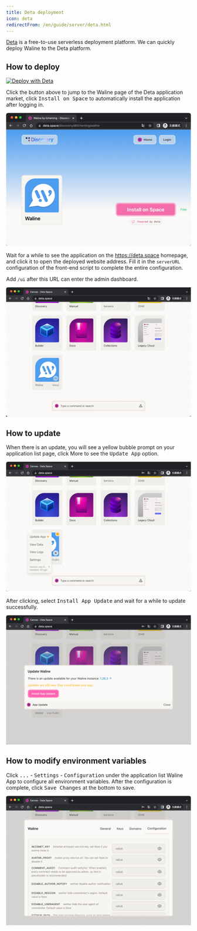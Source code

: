 ```yaml
---
title: Deta deployment
icon: deta
redirectFrom: /en/guide/server/deta.html
---
```


[Deta](https://deta.space/) is a free-to-use serverless deployment platform. We can quickly deploy Waline to the Deta platform.

<!-- more -->

## How to deploy

[![Deploy with Deta](https://button.deta.dev/1/svg)](
https://deta.space/discovery/@lizheming/waline)

Click the button above to jump to the Waline page of the Deta application market, click <kbd>Install on Space</kbd> to automatically install the application after logging in.

![](../../../assets/deta.png)

Wait for a while to see the application on the https://deta.space homepage, and click it to open the deployed website address. Fill it in the `serverURL` configuration of the front-end script to complete the entire configuration.

Add `/ui` after this URL can enter the admin dashboard.

![](../../../assets/deta-1.png)
## How to update

When there is an update, you will see a yellow bubble prompt on your application list page, click More to see the <kbd>Update App</kbd> option.

![](../../../assets/deta-2.png)


After clicking, select <kbd>Install App Update</kbd> and wait for a while to update successfully.

![](../../../assets/deta-3.png)

## How to modify environment variables

Click <kbd>...</kbd> - <kbd>Settings</kbd> - <kbd>Configuration</kbd> under the application list Waline App to configure all environment variables. After the configuration is complete, click <kbd>Save Changes</kbd> at the bottom to save.

![](../../../assets/deta-4.png)
